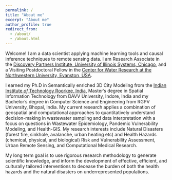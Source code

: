 ```yaml
---
permalink: /
title: "About me"
excerpt: "About me"
author_profile: true
redirect_from: 
  - /about/
  - /about.html
---
```


Welcome! I am a data scientist applying machine learning tools and causal
inference techniques to remote sensing data. I am Research Associate in the [Discovery Partners Institute, University of Illinois Systems, Chicago](https://dpi.uillinois.edu/), and a Visiting Postdoctoral Fellow in the [Center for Water Research at the Northwestern University, Evanston, USA](https://water.northwestern.edu/).

I earned my Ph.D in Semantically enriched 3D City Modeling from the
[Indian Institute *of* Technology Roorkee, India]([https://iitr.ac.in/]), 
Master’s degree in Spatial Information Technology from DAVV University, Indore, India 
and my Bachelor’s degree in Computer Science and Engineering from RGPV University, Bhopal, India.
My current research applies a combination of geospatial and computational approaches to quantitatively understand decision-making in wastewater sampling and data interpretation with a focus on questions in Wastewater Epidemiology, Pandemic Vulnerability Modeling, and Health-GIS. My research interests include Natural Disasters (forest fire, sinkhole, avalanche, urban heating etc) and Health Hazards (chemical, physical, and biological) Risk and Vulnerability Assessment, Urban Remote Sensing, and Computational Medical Research.

My long term goal is to use rigorous research methodology to generate scientific knowledge, and inform the development of effective, efficient, and culturally tailored interventions to decease the burden of both the health hazards and the natural disasters on underrepresented populations.
